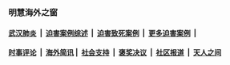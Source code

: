 
### 明慧海外之窗

####  [武汉肺炎](indexes/365.md?t=06260900) &nbsp;|&nbsp;  [迫害案例综述](indexes/328.md?t=06260900) &nbsp;|&nbsp; [迫害致死案例](indexes/277.md?t=06260900)  &nbsp;|&nbsp; [更多迫害案例](indexes/81.md?t=06260900)  &nbsp;|&nbsp; 
####  [时事评论](indexes/19.md?t=06260900) &nbsp;|&nbsp; [海外简讯](indexes/245.md?t=06260900)&nbsp;|&nbsp;  [社会支持](indexes/140.md?t=06260900) &nbsp;|&nbsp; [褒奖决议](indexes/282.md?t=06260900) &nbsp;|&nbsp; [社区报道](indexes/91.md?t=06260900)  &nbsp;|&nbsp; [天人之间](indexes/78.md?t=06260900) 


